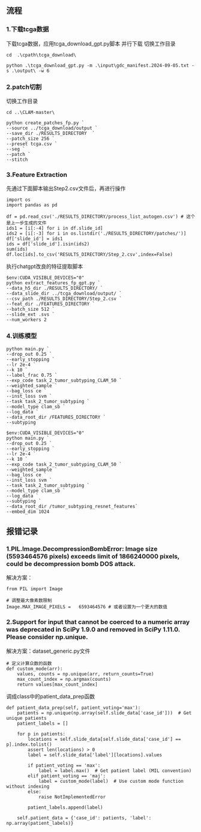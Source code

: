 ## 流程
### 1.下载tcga数据
下载tcga数据，应用tcga_download_gpt.py脚本 并行下载
切换工作目录

    cd  .\cpath\tcga_download\

    python .\tcga_download_gpt.py -m .\input\gdc_manifest.2024-09-05.txt -s .\output\ -w 6

### 2.patch切割
切换工作目录

    cd ..\CLAM-master\

    python create_patches_fp.py `
    --source ../tcga_download/output `
    --save_dir ./RESULTS_DIRECTORY  `
    --patch_size 256 `
    --preset tcga.csv `
    --seg `
    --patch `
    --stitch 

### 3.Feature Extraction
先通过下面脚本输出Step2.csv文件后，再进行操作

    import os 
    import pandas as pd 

    df = pd.read_csv('./RESULTS_DIRECTORY/process_list_autogen.csv') # 这个是上一步生成的文件
    ids1 = [i[:-4] for i in df.slide_id]
    ids2 = [i[:-3] for i in os.listdir('./RESULTS_DIRECTORY/patches/')]
    df['slide_id'] = ids1
    ids = df['slide_id'].isin(ids2)
    sum(ids)
    df.loc[ids].to_csv('RESULTS_DIRECTORY/Step_2.csv',index=False)

执行chatgpt改良的特征提取脚本

    $env:CUDA_VISIBLE_DEVICES="0"
    python extract_features_fp_gpt.py `
    --data_h5_dir ./RESULTS_DIRECTORY/ `
    --data_slide_dir ../tcga_download/output/ `
    --csv_path ./RESULTS_DIRECTORY/Step_2.csv `
    --feat_dir ./FEATURES_DIRECTORY `
    --batch_size 512 `
    --slide_ext .svs `
    --num_workers 2 

### 4.训练模型

    python main.py `
    --drop_out 0.25 `
    --early_stopping `
    --lr 2e-4 `
    --k 10 `
    --label_frac 0.75 `
    --exp_code task_2_tumor_subtyping_CLAM_50 `
    --weighted_sample `
    --bag_loss ce `
    --inst_loss svm `
    --task task_2_tumor_subtyping `
    --model_type clam_sb `
    --log_data `
    --data_root_dir /FEATURES_DIRECTORY `
    --subtyping

    $env:CUDA_VISIBLE_DEVICES="0"
    python main.py `
    --drop_out 0.25 `
    --early_stopping `
    --lr 2e-4 `
    --k 10 `
    --exp_code task_2_tumor_subtyping_CLAM_50 `
    --weighted_sample `
    --bag_loss ce `
    --inst_loss svm `
    --task task_2_tumor_subtyping `
    --model_type clam_sb `
    --log_data `
    --subtyping `
    --data_root_dir /tumor_subtyping_resnet_features`
    --embed_dim 1024


## 报错记录

### 1.PIL.Image.DecompressionBombError: Image size (5593464576 pixels) exceeds limit of 1866240000 pixels, could be decompression bomb DOS attack.
解决方案： 

    from PIL import Image

    # 调整最大像素数限制
    Image.MAX_IMAGE_PIXELS =   6593464576 # 或者设置为一个更大的数值

### 2.Support for input that cannot be coerced to a numeric array was deprecated in SciPy 1.9.0 and removed in SciPy 1.11.0. Please consider np.unique.
解决方案：dataset_generic.py文件

    # 定义计算众数的函数
    def custom_mode(arr):
        values, counts = np.unique(arr, return_counts=True)
        max_count_index = np.argmax(counts)
        return values[max_count_index]

调成class中的patient_data_prep函数

	def patient_data_prep(self, patient_voting='max'):
		patients = np.unique(np.array(self.slide_data['case_id']))  # Get unique patients
		patient_labels = []
		
		for p in patients:
			locations = self.slide_data[self.slide_data['case_id'] == p].index.tolist()
			assert len(locations) > 0
			label = self.slide_data['label'][locations].values
			
			if patient_voting == 'max':
				label = label.max()  # Get patient label (MIL convention)
			elif patient_voting == 'maj':
				label = custom_mode(label)  # Use custom mode function without indexing
			else:
				raise NotImplementedError
			
			patient_labels.append(label)
		
		self.patient_data = {'case_id': patients, 'label': np.array(patient_labels)}
		



